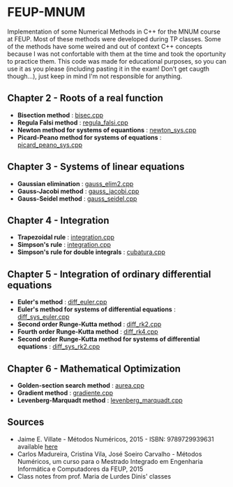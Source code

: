 # FEUP-MNUM
Implementation of some Numerical Methods in C++ for the MNUM course at FEUP.
Most of these methods were developed during TP classes. Some of the methods have some weired and out of context C++ concepts because I was not confortable with them at the time and took the oportunity to practice them. 
This code was made for educational purposes, so you can use it as you please (including pasting it in the exam! Don't get caugth though...), just keep in mind I'm not responsible for anything.   


## Chapter 2 - Roots of a real function
  * **Bisection method** : [bisec.cpp](https://github.com/leonardofmoura/FEUP-MNUM/blob/master/Chapter%202/bisec.cpp)
  * **Regula Falsi method** :  [regula_falsi.cpp](https://github.com/leonardofmoura/FEUP-MNUM/blob/master/Chapter%202/regula_falsi.cpp)
  * **Newton method for systems of equantions** : [newton_sys.cpp](https://github.com/leonardofmoura/FEUP-MNUM/blob/master/Chapter%202/newton_sys.cpp)
  * **Picard-Peano method for systems of equations** : [picard_peano_sys.cpp](https://github.com/leonardofmoura/FEUP-MNUM/blob/master/Chapter%202/picard_peanao_sys.cpp) 

## Chapter 3 - Systems of linear equations
  * **Gaussian elimination** : [gauss_elim2.cpp](https://github.com/leonardofmoura/FEUP-MNUM/blob/master/Chapter%203/gauss_elim2.cpp)
  * **Gauss-Jacobi method** : [gauss_jacobi.cpp](https://github.com/leonardofmoura/FEUP-MNUM/blob/master/Chapter%203/gauss_jacobi.cpp)
  * **Gauss-Seidel method** : [gauss_seidel.cpp](https://github.com/leonardofmoura/FEUP-MNUM/blob/master/Chapter%203/gauss_seidel.cpp)


## Chapter 4 - Integration
  * **Trapezoidal rule** : [integration.cpp](https://github.com/leonardofmoura/FEUP-MNUM/blob/master/Chapter%204/integration.cpp)
  * **Simpson's rule** : [integration.cpp](https://github.com/leonardofmoura/FEUP-MNUM/blob/master/Chapter%204/integration.cpp)
  * **Simpson's rule for double integrals** : [cubatura.cpp](https://github.com/leonardofmoura/FEUP-MNUM/blob/master/Chapter%204/cubatura.cpp)


## Chapter 5 - Integration of ordinary differential equations
  * **Euler's method** : [diff_euler.cpp](https://github.com/leonardofmoura/FEUP-MNUM/blob/master/Chapter%205/diff_euler.cpp)
  * **Euler's method for systems of differential equations** : [diff_sys_euler.cpp](https://github.com/leonardofmoura/FEUP-MNUM/blob/master/Chapter%205/diff_sys_euler.cpp)
  * **Second order Runge-Kutta method** : [diff_rk2.cpp](https://github.com/leonardofmoura/FEUP-MNUM/blob/master/Chapter%205/diff_rk2.cpp)
  * **Fourth order Runge-Kutta method** : [diff_rk4.cpp](https://github.com/leonardofmoura/FEUP-MNUM/blob/master/Chapter%205/diff_rk4.cpp)
  * **Second order Runge-Kutta method for systems of differential equations** : [diff_sys_rk2.cpp](https://github.com/leonardofmoura/FEUP-MNUM/blob/master/Chapter%205/diff_sys_rk2.cpp)


## Chapter 6 - Mathematical Optimization
  * **Golden-section search method** : [aurea.cpp](https://github.com/leonardofmoura/FEUP-MNUM/blob/master/Chapter%206/aurea.cpp) 
  * **Gradient method** : [gradiente.cpp](https://github.com/leonardofmoura/FEUP-MNUM/blob/master/Chapter%206/gradiente.cpp) 
  * **Levenberg-Marquadt method** : [levenberg_marquadt.cpp](https://github.com/leonardofmoura/FEUP-MNUM/blob/master/Chapter%206/levenberg_marquadt.cpp)


## Sources 
  * Jaime E. Villate - Métodos Numéricos, 2015 - ISBN: 9789729939631 available [here](https://def.fe.up.pt/numericos/index.html) 
  * Carlos Madureira, Cristina Vila, José Soeiro Carvalho - Métodos Numéricos, um curso para o Mestrado  Integrado em Engenharia Informática e Computadores da FEUP, 2015
  * Class notes from prof. Maria de Lurdes Dinis' classes  
